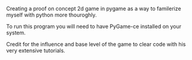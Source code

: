 Creating a proof on concept 2d game in pygame as a way to familerize myself with python more thouroghly.

To run this program you will need to have PyGame-ce installed on your system.

Credit for the influence and base level of the game to clear code with his very extensive tutorials.
